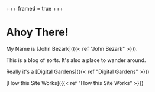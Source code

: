 +++
framed = true
+++

# Ahoy There!

My Name is [John Bezark]({{< ref "John Bezark" >}}). 

This is a blog of sorts. It's also a place to wander around. 

Really it's a [Digital Gardens]({{< ref "Digital Gardens" >}}) 


[How this Site Works]({{< ref "How this Site Works" >}})
